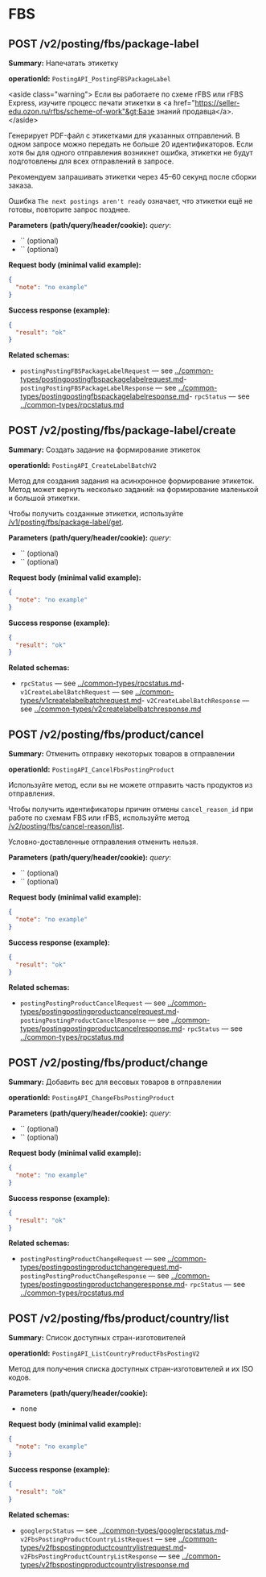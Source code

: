 # FBS

## POST /v2/posting/fbs/package-label

**Summary:** Напечатать этикетку

**operationId:** `PostingAPI_PostingFBSPackageLabel`

&lt;aside class="warning"&gt;
Если вы работаете по схеме rFBS или rFBS Express, изучите процесс печати этикетки в &lt;a href="https://seller-edu.ozon.ru/rfbs/scheme-of-work"&gt;Базе знаний продавца&lt;/a&gt;.
&lt;/aside&gt;

Генерирует PDF-файл с этикетками для указанных отправлений. В одном запросе можно передать не больше 20 идентификаторов. Если хотя бы для одного отправления возникнет ошибка, этикетки не будут подготовлены для всех отправлений в запросе.

Рекомендуем запрашивать этикетки через 45–60 секунд после сборки заказа.

Ошибка `The next postings aren't ready` означает, что этикетки ещё не готовы, повторите запрос позднее.

**Parameters (path/query/header/cookie):**
_query_:
- `` (optional)
- `` (optional)

**Request body (minimal valid example):**
```json
{
  "note": "no example"
}
```

**Success response (example):**
```json
{
  "result": "ok"
}
```

**Related schemas:**
- `postingPostingFBSPackageLabelRequest` — see [../common-types/postingpostingfbspackagelabelrequest.md](../common-types/postingpostingfbspackagelabelrequest.md)- `postingPostingFBSPackageLabelResponse` — see [../common-types/postingpostingfbspackagelabelresponse.md](../common-types/postingpostingfbspackagelabelresponse.md)- `rpcStatus` — see [../common-types/rpcstatus.md](../common-types/rpcstatus.md)
## POST /v2/posting/fbs/package-label/create

**Summary:** Создать задание на формирование этикеток

**operationId:** `PostingAPI_CreateLabelBatchV2`

Метод для создания задания на асинхронное формирование этикеток.
Метод может вернуть несколько заданий: на формирование маленькой и большой этикетки.

Чтобы получить созданные этикетки, используйте [/v1/posting/fbs/package-label/get](#operation/PostingAPI_GetLabelBatch).

**Parameters (path/query/header/cookie):**
_query_:
- `` (optional)
- `` (optional)

**Request body (minimal valid example):**
```json
{
  "note": "no example"
}
```

**Success response (example):**
```json
{
  "result": "ok"
}
```

**Related schemas:**
- `rpcStatus` — see [../common-types/rpcstatus.md](../common-types/rpcstatus.md)- `v1CreateLabelBatchRequest` — see [../common-types/v1createlabelbatchrequest.md](../common-types/v1createlabelbatchrequest.md)- `v2CreateLabelBatchResponse` — see [../common-types/v2createlabelbatchresponse.md](../common-types/v2createlabelbatchresponse.md)
## POST /v2/posting/fbs/product/cancel

**Summary:** Отменить отправку некоторых товаров в отправлении

**operationId:** `PostingAPI_CancelFbsPostingProduct`

Используйте метод, если вы не можете отправить часть продуктов из отправления.

Чтобы получить идентификаторы причин отмены `cancel_reason_id` при работе по схемам FBS или rFBS, используйте метод [/v2/posting/fbs/cancel-reason/list](#operation/PostingAPI_GetPostingFbsCancelReasonList).

Условно-доставленные отправления отменить нельзя.

**Parameters (path/query/header/cookie):**
_query_:
- `` (optional)
- `` (optional)

**Request body (minimal valid example):**
```json
{
  "note": "no example"
}
```

**Success response (example):**
```json
{
  "result": "ok"
}
```

**Related schemas:**
- `postingPostingProductCancelRequest` — see [../common-types/postingpostingproductcancelrequest.md](../common-types/postingpostingproductcancelrequest.md)- `postingPostingProductCancelResponse` — see [../common-types/postingpostingproductcancelresponse.md](../common-types/postingpostingproductcancelresponse.md)- `rpcStatus` — see [../common-types/rpcstatus.md](../common-types/rpcstatus.md)
## POST /v2/posting/fbs/product/change

**Summary:** Добавить вес для весовых товаров в отправлении

**operationId:** `PostingAPI_ChangeFbsPostingProduct`

**Parameters (path/query/header/cookie):**
_query_:
- `` (optional)
- `` (optional)

**Request body (minimal valid example):**
```json
{
  "note": "no example"
}
```

**Success response (example):**
```json
{
  "result": "ok"
}
```

**Related schemas:**
- `postingPostingProductChangeRequest` — see [../common-types/postingpostingproductchangerequest.md](../common-types/postingpostingproductchangerequest.md)- `postingPostingProductChangeResponse` — see [../common-types/postingpostingproductchangeresponse.md](../common-types/postingpostingproductchangeresponse.md)- `rpcStatus` — see [../common-types/rpcstatus.md](../common-types/rpcstatus.md)
## POST /v2/posting/fbs/product/country/list

**Summary:** Список доступных стран-изготовителей

**operationId:** `PostingAPI_ListCountryProductFbsPostingV2`

Метод для получения списка доступных стран-изготовителей и их ISO кодов.

**Parameters (path/query/header/cookie):**
- none

**Request body (minimal valid example):**
```json
{
  "note": "no example"
}
```

**Success response (example):**
```json
{
  "result": "ok"
}
```

**Related schemas:**
- `googlerpcStatus` — see [../common-types/googlerpcstatus.md](../common-types/googlerpcstatus.md)- `v2FbsPostingProductCountryListRequest` — see [../common-types/v2fbspostingproductcountrylistrequest.md](../common-types/v2fbspostingproductcountrylistrequest.md)- `v2FbsPostingProductCountryListResponse` — see [../common-types/v2fbspostingproductcountrylistresponse.md](../common-types/v2fbspostingproductcountrylistresponse.md)
